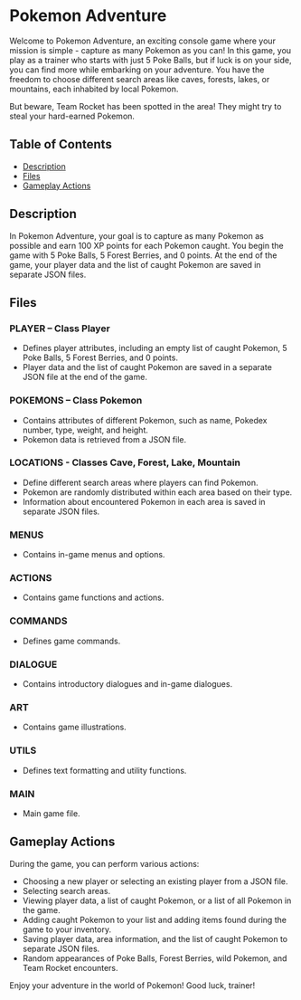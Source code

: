 # Pokemon Adventure

Welcome to Pokemon Adventure, an exciting console game where your mission is simple - capture as many Pokemon as you can! In this game, you play as a trainer who starts with just 5 Poke Balls, but if luck is on your side, you can find more while embarking on your adventure. You have the freedom to choose different search areas like caves, forests, lakes, or mountains, each inhabited by local Pokemon.

But beware, Team Rocket has been spotted in the area! They might try to steal your hard-earned Pokemon.

## Table of Contents

- [Description](#description)
- [Files](#files)
- [Gameplay Actions](#gameplay-actions)

## Description

In Pokemon Adventure, your goal is to capture as many Pokemon as possible and earn 100 XP points for each Pokemon caught. You begin the game with 5 Poke Balls, 5 Forest Berries, and 0 points. At the end of the game, your player data and the list of caught Pokemon are saved in separate JSON files.

## Files

### PLAYER – Class Player

- Defines player attributes, including an empty list of caught Pokemon, 5 Poke Balls, 5 Forest Berries, and 0 points.
- Player data and the list of caught Pokemon are saved in a separate JSON file at the end of the game.

### POKEMONS – Class Pokemon

- Contains attributes of different Pokemon, such as name, Pokedex number, type, weight, and height.
- Pokemon data is retrieved from a JSON file.

### LOCATIONS - Classes Cave, Forest, Lake, Mountain

- Define different search areas where players can find Pokemon.
- Pokemon are randomly distributed within each area based on their type.
- Information about encountered Pokemon in each area is saved in separate JSON files.

### MENUS

- Contains in-game menus and options.

### ACTIONS

- Contains game functions and actions.

### COMMANDS

- Defines game commands.

### DIALOGUE

- Contains introductory dialogues and in-game dialogues.

### ART

- Contains game illustrations.

### UTILS

- Defines text formatting and utility functions.

### MAIN

- Main game file.

## Gameplay Actions

During the game, you can perform various actions:

- Choosing a new player or selecting an existing player from a JSON file.
- Selecting search areas.
- Viewing player data, a list of caught Pokemon, or a list of all Pokemon in the game.
- Adding caught Pokemon to your list and adding items found during the game to your inventory.
- Saving player data, area information, and the list of caught Pokemon to separate JSON files.
- Random appearances of Poke Balls, Forest Berries, wild Pokemon, and Team Rocket encounters.

Enjoy your adventure in the world of Pokemon! Good luck, trainer!
